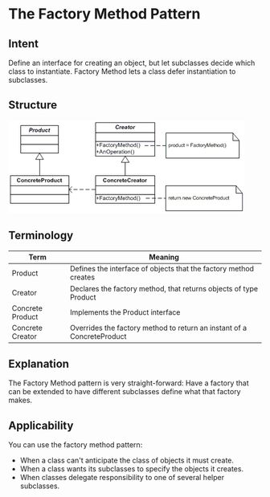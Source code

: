 # The Factory Method Pattern

## Intent

Define an interface for creating an object, but let subclasses decide which
class to instantiate. Factory Method lets a class defer instantiation to
subclasses.

## Structure

![](../../data/factory_method_pattern_uml.png)

## Terminology

| Term              | Meaning                                                                   |
| ----------------- | ------------------------------------------------------------------------- |
| Product           | Defines the interface of objects that the factory method creates          |
| Creator           | Declares the factory method, that returns objects of type Product         |
| Concrete Product  | Implements the Product interface                                          |
| Concrete Creator  | Overrides the factory method to return an instant of a ConcreteProduct    |

## Explanation

The Factory Method pattern is very straight-forward: Have a factory that can be
extended to have different subclasses define what that factory makes.

## Applicability

You can use the factory method pattern:
 * When a class can't anticipate the class of objects it must create.
 * When a class wants its subclasses to specify the objects it creates.
 * When classes delegate responsibility to one of several helper subclasses.
